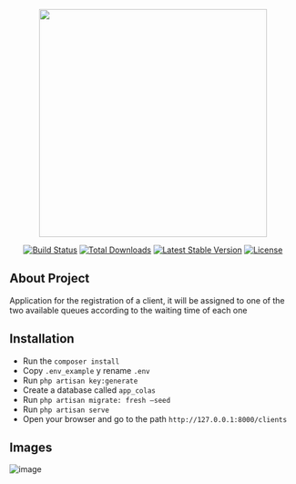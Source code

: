 
<p align="center"><a href="https://laravel.com" target="_blank"><img src="https://raw.githubusercontent.com/laravel/art/master/logo-lockup/5%20SVG/2%20CMYK/1%20Full%20Color/laravel-logolockup-cmyk-red.svg" width="400"></a></p>

<p align="center">
<a href="https://travis-ci.org/laravel/framework"><img src="https://travis-ci.org/laravel/framework.svg" alt="Build Status"></a>
<a href="https://packagist.org/packages/laravel/framework"><img src="https://img.shields.io/packagist/dt/laravel/framework" alt="Total Downloads"></a>
<a href="https://packagist.org/packages/laravel/framework"><img src="https://img.shields.io/packagist/v/laravel/framework" alt="Latest Stable Version"></a>
<a href="https://packagist.org/packages/laravel/framework"><img src="https://img.shields.io/packagist/l/laravel/framework" alt="License"></a>
</p>

## About Project

Application for the registration of a client, it will be assigned to one of the two available queues according to the waiting time of each one

## Installation

- Run the `composer install`
- Copy `.env_example` y rename `.env`
- Run `php artisan key:generate`
- Create a database called `app_colas`
- Run `php artisan migrate: fresh –seed`
- Run `php artisan serve`
- Open your browser and go to the path `http://127.0.0.1:8000/clients`

## Images
![image](https://user-images.githubusercontent.com/23372415/118381513-9c40c600-b5b9-11eb-8b82-e052be66c2d9.png)
